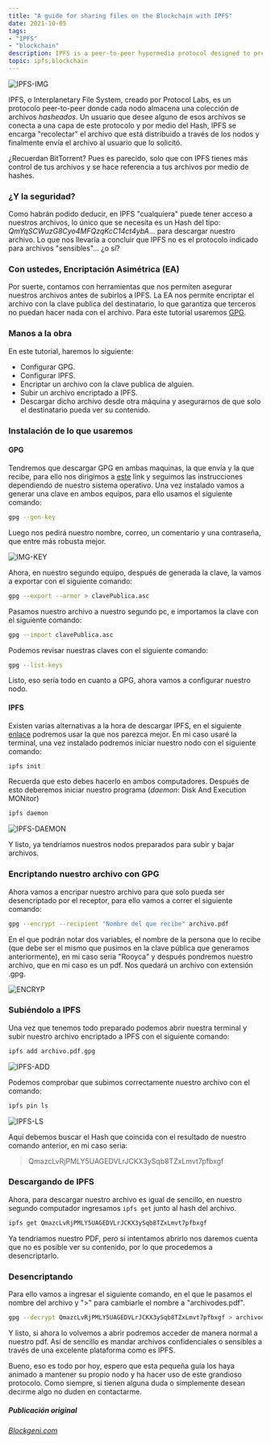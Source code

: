 ```yaml
---
title: "A guide for sharing files on the Blockchain with IPFS"
date: 2021-10-05
tags: 
- "IPFS"
- "blockchain"
description: IPFS is a peer-to-peer hypermedia protocol designed to preserve and grow humanity's knowledge by making the web more open, resilient, and better
topic: ipfs,blockchain
---
```


![IPFS-IMG](https://cdn-images-1.medium.com/v2/resize:fit:1200/1*lGh_L0ldPWz1kFMcKvj4Qw.png)

IPFS, o Interplanetary File System, creado por Protocol Labs, es un protocolo peer-to-peer donde cada nodo almacena una colección de archivos *hasheados*. Un usuario que desee alguno de esos archivos se conecta a una capa de este protocolo y por medio del Hash, IPFS se encarga "recolectar" el archivo que está distribuido a través de los nodos y finalmente envía el archivo al usuario que lo solicitó.

¿Recuerdan BitTorrent? Pues es parecido, solo que con IPFS tienes más control de tus archivos y se hace referencia a tus archivos por medio de hashes.

### ¿Y la seguridad?
Como habrán podido deducir, en IPFS "cualquiera" puede tener acceso a nuestros archivos, lo único que se necesita es un Hash del tipo: *QmYqSCWuzG8Cyo4MFQzqKcC14ct4ybA*... para descargar nuestro archivo. Lo que nos llevaría a concluir que IPFS no es el protocolo indicado para archivos "sensibles"... ¿o sí?

### Con ustedes, Encriptación Asimétrica (EA)
Por suerte, contamos con herramientas que nos permiten asegurar nuestros archivos antes de subirlos a IPFS. La EA nos permite encriptar el archivo con la clave publica del destinatario, lo que garantiza que terceros no puedan hacer nada con el archivo. Para este tutorial usaremos [GPG](https://www.gnupg.org/).

### Manos a la obra

En este tutorial, haremos lo siguiente:

- Configurar GPG.
- Configurar IPFS.
- Encriptar un archivo con la clave publica de alguien.
- Subir un archivo encriptado a IPFS.
- Descargar dicho archivo desde otra máquina y asegurarnos de que solo el destinatario pueda ver su contenido.

### Instalación de lo que usaremos

#### GPG
Tendremos que descargar GPG en ambas maquinas, la que envía y la que recibe, para ello nos dirigimos a [este](https://blog.ghostinthemachines.com/2015/03/01/how-to-use-gpg-command-line/) link y seguimos las instrucciones dependiendo de nuestro sistema operativo. Una vez instalado vamos a generar una clave en ambos equipos, para ello usamos el siguiente comando:

```bash
gpg --gen-key
```

Luego nos pedirá nuestro nombre, correo, un comentario y una contraseña, que entre más robusta mejor.

![IMG-KEY](https://res.cloudinary.com/rooyca/image/upload/v1633438176/Blog/Imgs/IPFS/publickey_rxodzo.png)

Ahora, en nuestro segundo equipo, después de generada la clave, la vamos a exportar con el siguiente comando:

```bash
gpg --export --armor > clavePublica.asc
``` 
Pasamos nuestro archivo a nuestro segundo pc, e importamos la clave con el siguiente comando:

```bash
gpg --import clavePublica.asc
```

Podemos revisar nuestras claves con el siguiente comando:

```bash
gpg --list-keys
```

Listo, eso sería todo en cuanto a GPG, ahora vamos a configurar nuestro nodo.

#### IPFS
Existen varias alternativas a la hora de descargar IPFS, en el siguiente [enlace](https://ipfs.io/#install) podremos usar la que nos parezca mejor. En mi caso usaré la terminal, una vez instalado podremos iniciar nuestro nodo con el siguiente comando:
```bash
ipfs init
```
Recuerda que esto debes hacerlo en ambos computadores. Después de esto deberemos iniciar nuestro programa (*daemon*: Disk And Execution MONitor)
```bash
ipfs daemon
```
![IPFS-DAEMON](https://res.cloudinary.com/rooyca/image/upload/v1633439020/Blog/Imgs/IPFS/ipfsdaemon_tbrs3o.png)

Y listo, ya tendríamos nuestros nodos preparados para subir y bajar archivos.
### Encriptando nuestro archivo con GPG
Ahora vamos a encripar nuestro archivo para que solo pueda ser desencriptado por el receptor, para ello vamos a correr el siguiente comando:
```bash
gpg --encrypt --recipient "Nombre del que recibe" archivo.pdf
```
En el que podrán notar dos variables, el nombre de la persona que lo recibe (que debe ser el mismo que pusimos en la clave pública que generamos anteriormente), en mi caso seria "Rooyca" y después pondremos nuestro archivo, que en mi caso es un pdf. Nos quedará un archivo con extensión .gpg.

![ENCRYP](https://res.cloudinary.com/rooyca/image/upload/v1633439717/Blog/Imgs/IPFS/encrypt_gqawej.png)
### Subiéndolo a IPFS
Una vez que tenemos todo preparado podemos abrir nuestra terminal y subir nuestro archivo encriptado a IPFS con el siguiente comando:
```bash
ipfs add archivo.pdf.gpg
```

![IPFS-ADD](https://res.cloudinary.com/rooyca/image/upload/v1633440055/Blog/Imgs/IPFS/ipfsadd_diqry9.png)

Podemos comprobar que subimos correctamente nuestro archivo con el comando:
```bash
ipfs pin ls
```
![IPFS-LS](https://res.cloudinary.com/rooyca/image/upload/v1633440758/Blog/Imgs/IPFS/Untitlead_esz4mb.png)

Aquí debemos buscar el Hash que coincida con el resultado de nuestro comando anterior, en mi caso seria:
> QmazcLvRjPMLY5UAGEDVLrJCKX3ySqb8TZxLmvt7pfbxgf

### Descargando de IPFS
Ahora, para descargar nuestro archivo es igual de sencillo, en nuestro segundo computador ingresamos `ipfs get` junto al hash del archivo.
```bash
ipfs get QmazcLvRjPMLY5UAGEDVLrJCKX3ySqb8TZxLmvt7pfbxgf
```
Ya tendriamos nuestro PDF, pero si intentamos abrirlo nos daremos cuenta que no es posible ver su contenido, por lo que procedemos a desencriptarlo.
### Desencriptando
Para ello vamos a ingresar el siguiente comando, en el que le pasamos el nombre del archivo y ">" para cambiarle el nombre a "archivodes.pdf".
```bash
gpg --decrypt QmazcLvRjPMLY5UAGEDVLrJCKX3ySqb8TZxLmvt7pfbxgf > archivodes.pdf
```
Y listo, si ahora lo volvemos a abrir podremos acceder de manera normal a nuestro pdf. Así de sencillo es mandar archivos confidenciales o sensibles a través de una excelente plataforma como es IPFS. 

Bueno, eso es todo por hoy, espero que esta pequeña guía los haya animado a mantener su propio nodo y ha hacer uso de este grandioso protocolo. Como siempre, si tienen alguna duda o simplemente desean decirme algo no duden en contactarme.


##### Publicación original

[*Blockgeni.com*](https://blockgeni.com/a-guide-to-securely-share-files-on-the-blockchain-with-ipfs/)
